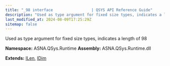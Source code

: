 ```yaml
---
title: "_98 interface                 | QSYS API Reference Guide"
description: "Used as type argument for fixed size types, indicates a length of 98  "
last_modified_at: 2024-08-09T17:25:29Z
sitemap: false
---
```


Used as type argument for fixed size types, indicates a length of 98 

**Namespace:** ASNA.QSys.Runtime
**Assembly:** ASNA.QSys.Runtime.dll

**Extends:** [ILen](/reference/runtime/qsys-runtime/i-len.html), [IDim](/reference/runtime/qsys-runtime/i-dim.html)
<br>
<br>
